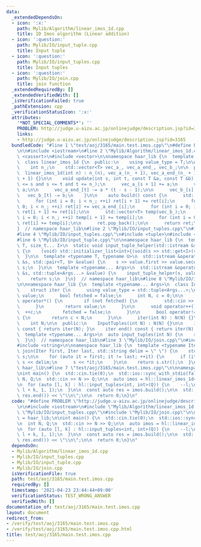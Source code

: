 ```yaml
---
data:
  _extendedDependsOn:
  - icon: ':x:'
    path: Mylib/Algorithm/linear_imos_1d.cpp
    title: 1D Imos algorithm (Linear addition)
  - icon: ':question:'
    path: Mylib/IO/input_tuple.cpp
    title: Input tuple
  - icon: ':question:'
    path: Mylib/IO/input_tuples.cpp
    title: Input tuples
  - icon: ':question:'
    path: Mylib/IO/join.cpp
    title: join function
  _extendedRequiredBy: []
  _extendedVerifiedWith: []
  _isVerificationFailed: true
  _pathExtension: cpp
  _verificationStatusIcon: ':x:'
  attributes:
    '*NOT_SPECIAL_COMMENTS*': ''
    PROBLEM: http://judge.u-aizu.ac.jp/onlinejudge/description.jsp?id=3165
    links:
    - http://judge.u-aizu.ac.jp/onlinejudge/description.jsp?id=3165
  bundledCode: "#line 1 \"test/aoj/3165/main.test.imos.cpp\"\n#define PROBLEM \"http://judge.u-aizu.ac.jp/onlinejudge/description.jsp?id=3165\"\
    \n\n#include <iostream>\n#line 2 \"Mylib/Algorithm/linear_imos_1d.cpp\"\n#include\
    \ <cassert>\n#include <vector>\n\nnamespace haar_lib {\n  template <typename T>\n\
    \  class linear_imos_1d {\n  public:\n    using value_type = T;\n\n  private:\n\
    \    int n_;\n    std::vector<T> vec_a_, vec_a_end_, vec_b_;\n\n  public:\n  \
    \  linear_imos_1d(int n) : n_(n), vec_a_(n_ + 1), vec_a_end_(n_ + 1), vec_b_(n_\
    \ + 1) {}\n\n    void update(int s, int t, const T &a, const T &b) {\n      assert(0\
    \ <= s and s <= t and t <= n_);\n      vec_a_[s + 1] += a;\n      vec_a_[t] -=\
    \ a;\n\n      vec_a_end_[t] -= a * (t - s - 1);\n\n      vec_b_[s] += b;\n   \
    \   vec_b_[t] -= b;\n    }\n\n    auto build() const {\n      std::vector<T> ret(vec_a_);\n\
    \      for (int i = 0; i < n_; ++i) ret[i + 1] += ret[i];\n      for (int i =\
    \ 0; i < n_; ++i) ret[i] += vec_a_end_[i];\n      for (int i = 0; i < n_; ++i)\
    \ ret[i + 1] += ret[i];\n\n      std::vector<T> temp(vec_b_);\n      for (int\
    \ i = 0; i < n_; ++i) temp[i + 1] += temp[i];\n      for (int i = 0; i < n_; ++i)\
    \ ret[i] += temp[i];\n\n      ret.pop_back();\n\n      return ret;\n    }\n  };\n\
    }  // namespace haar_lib\n#line 2 \"Mylib/IO/input_tuples.cpp\"\n#include <initializer_list>\n\
    #line 4 \"Mylib/IO/input_tuples.cpp\"\n#include <tuple>\n#include <utility>\n\
    #line 6 \"Mylib/IO/input_tuple.cpp\"\n\nnamespace haar_lib {\n  template <typename\
    \ T, size_t... I>\n  static void input_tuple_helper(std::istream &s, T &val, std::index_sequence<I...>)\
    \ {\n    (void) std::initializer_list<int>{(void(s >> std::get<I>(val)), 0)...};\n\
    \  }\n\n  template <typename T, typename U>\n  std::istream &operator>>(std::istream\
    \ &s, std::pair<T, U> &value) {\n    s >> value.first >> value.second;\n    return\
    \ s;\n  }\n\n  template <typename... Args>\n  std::istream &operator>>(std::istream\
    \ &s, std::tuple<Args...> &value) {\n    input_tuple_helper(s, value, std::make_index_sequence<sizeof...(Args)>());\n\
    \    return s;\n  }\n}  // namespace haar_lib\n#line 8 \"Mylib/IO/input_tuples.cpp\"\
    \n\nnamespace haar_lib {\n  template <typename... Args>\n  class InputTuples {\n\
    \    struct iter {\n      using value_type = std::tuple<Args...>;\n      value_type\
    \ value;\n      bool fetched = false;\n      int N, c = 0;\n\n      value_type\
    \ operator*() {\n        if (not fetched) {\n          std::cin >> value;\n  \
    \      }\n        return value;\n      }\n\n      void operator++() {\n      \
    \  ++c;\n        fetched = false;\n      }\n\n      bool operator!=(iter &) const\
    \ {\n        return c < N;\n      }\n\n      iter(int N) : N(N) {}\n    };\n\n\
    \    int N;\n\n  public:\n    InputTuples(int N) : N(N) {}\n\n    iter begin()\
    \ const { return iter(N); }\n    iter end() const { return iter(N); }\n  };\n\n\
    \  template <typename... Args>\n  auto input_tuples(int N) {\n    return InputTuples<Args...>(N);\n\
    \  }\n}  // namespace haar_lib\n#line 3 \"Mylib/IO/join.cpp\"\n#include <sstream>\n\
    #include <string>\n\nnamespace haar_lib {\n  template <typename Iter>\n  std::string\
    \ join(Iter first, Iter last, std::string delim = \" \") {\n    std::stringstream\
    \ s;\n\n    for (auto it = first; it != last; ++it) {\n      if (it != first)\
    \ s << delim;\n      s << *it;\n    }\n\n    return s.str();\n  }\n}  // namespace\
    \ haar_lib\n#line 7 \"test/aoj/3165/main.test.imos.cpp\"\n\nnamespace hl = haar_lib;\n\
    \nint main() {\n  std::cin.tie(0);\n  std::ios::sync_with_stdio(false);\n\n  int\
    \ N, Q;\n  std::cin >> N >> Q;\n\n  auto imos = hl::linear_imos_1d<int64_t>(N);\n\
    \n  for (auto [l, k] : hl::input_tuples<int, int>(Q)) {\n    --l;\n    imos.update(l,\
    \ l + k, 1, 1);\n  }\n\n  const auto res = imos.build();\n\n  std::cout << hl::join(res.begin(),\
    \ res.end()) << \"\\n\";\n\n  return 0;\n}\n"
  code: "#define PROBLEM \"http://judge.u-aizu.ac.jp/onlinejudge/description.jsp?id=3165\"\
    \n\n#include <iostream>\n#include \"Mylib/Algorithm/linear_imos_1d.cpp\"\n#include\
    \ \"Mylib/IO/input_tuples.cpp\"\n#include \"Mylib/IO/join.cpp\"\n\nnamespace hl\
    \ = haar_lib;\n\nint main() {\n  std::cin.tie(0);\n  std::ios::sync_with_stdio(false);\n\
    \n  int N, Q;\n  std::cin >> N >> Q;\n\n  auto imos = hl::linear_imos_1d<int64_t>(N);\n\
    \n  for (auto [l, k] : hl::input_tuples<int, int>(Q)) {\n    --l;\n    imos.update(l,\
    \ l + k, 1, 1);\n  }\n\n  const auto res = imos.build();\n\n  std::cout << hl::join(res.begin(),\
    \ res.end()) << \"\\n\";\n\n  return 0;\n}\n"
  dependsOn:
  - Mylib/Algorithm/linear_imos_1d.cpp
  - Mylib/IO/input_tuples.cpp
  - Mylib/IO/input_tuple.cpp
  - Mylib/IO/join.cpp
  isVerificationFile: true
  path: test/aoj/3165/main.test.imos.cpp
  requiredBy: []
  timestamp: '2021-04-23 23:44:44+09:00'
  verificationStatus: TEST_WRONG_ANSWER
  verifiedWith: []
documentation_of: test/aoj/3165/main.test.imos.cpp
layout: document
redirect_from:
- /verify/test/aoj/3165/main.test.imos.cpp
- /verify/test/aoj/3165/main.test.imos.cpp.html
title: test/aoj/3165/main.test.imos.cpp
---
```

